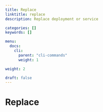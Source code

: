 ```yaml
---
title: Replace
linktitle: replace
description: Replace deployment or service

categories: []
keywords: []

menu:
  docs:
    cli:
      parent: "cli-commands"
      weight: 1

weight: 2

draft: false
---
```


# Replace
